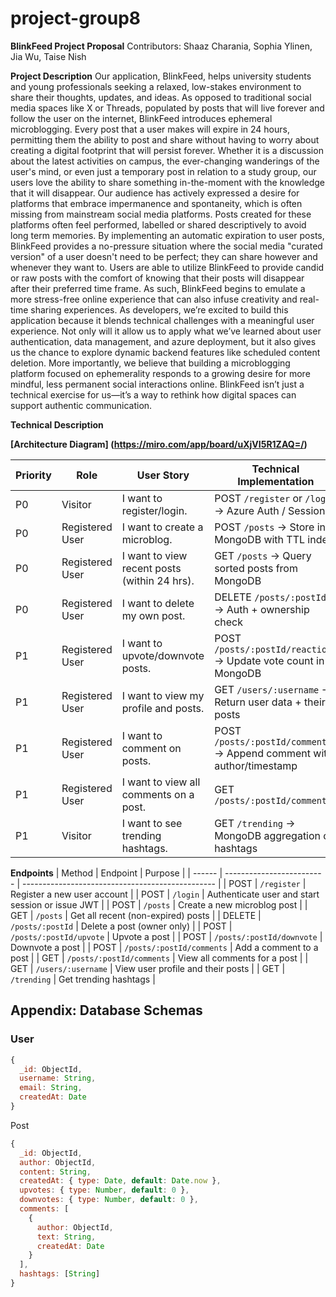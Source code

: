 # project-group8
**BlinkFeed Project Proposal**
Contributors: Shaaz Charania, Sophia Ylinen, Jia Wu, Taise Nish

**Project Description**
Our application, BlinkFeed, helps university students and young professionals seeking a relaxed, low-stakes environment to share their thoughts, updates, and ideas. As opposed to traditional social media spaces like X or Threads, populated by posts that will live forever and follow the user on the internet, BlinkFeed introduces ephemeral microblogging. Every post that a user makes will expire in 24 hours, permitting them the ability to post and share without having to worry about creating a digital footprint that will persist forever. Whether it is a discussion about the latest activities on campus, the ever-changing wanderings of the user's mind, or even just a temporary post in relation to a study group, our users love the ability to share something in-the-moment with the knowledge that it will disappear. 
Our audience has actively expressed a desire for platforms that embrace impermanence and spontaneity, which is often missing from mainstream social media platforms. Posts created for these platforms often feel performed, labelled or shared descriptively to avoid long term memories. By implementing an automatic expiration to user posts, BlinkFeed provides a no-pressure situation where the social media "curated version" of a user doesn't need to be perfect; they can share however and whenever they want to. Users are able to utilize BlinkFeed to provide candid or raw posts with the comfort of knowing that their posts will disappear after their preferred time frame. As such, BlinkFeed begins to emulate a more stress-free online experience that can also infuse creativity and real-time sharing experiences.
As developers, we’re excited to build this application because it blends technical challenges with a meaningful user experience. Not only will it allow us to apply what we’ve learned about user authentication, data management, and azure deployment, but it also gives us the chance to explore dynamic backend features like scheduled content deletion. More importantly, we believe that building a microblogging platform focused on ephemerality responds to a growing desire for more mindful, less permanent social interactions online. BlinkFeed isn’t just a technical exercise for us—it’s a way to rethink how digital spaces can support authentic communication.


**Technical Description**

**[Architecture Diagram] (https://miro.com/app/board/uXjVI5R1ZAQ=/)**



| Priority | Role            | User Story                                   | Technical Implementation                                              |
| -------- | --------------- | -------------------------------------------- | --------------------------------------------------------------------- |
| P0       | Visitor         | I want to register/login.                    | POST `/register` or `/login` → Azure Auth / Sessions                  |
| P0       | Registered User | I want to create a microblog.                | POST `/posts` → Store in MongoDB with TTL index                       |
| P0       | Registered User | I want to view recent posts (within 24 hrs). | GET `/posts` → Query sorted posts from MongoDB                        |
| P0       | Registered User | I want to delete my own post.                | DELETE `/posts/:postId` → Auth + ownership check                      |
| P1       | Registered User | I want to upvote/downvote posts.             | POST `/posts/:postId/reactions` → Update vote count in MongoDB        |
| P1       | Registered User | I want to view my profile and posts.         | GET `/users/:username` → Return user data + their posts               |
| P1       | Registered User | I want to comment on posts.                  | POST `/posts/:postId/comments` → Append comment with author/timestamp |
| P1       | Registered User | I want to view all comments on a post.       | GET `/posts/:postId/comments`                                         |
| P1       | Visitor         | I want to see trending hashtags.             | GET `/trending` → MongoDB aggregation of hashtags                     |


**Endpoints**
| Method | Endpoint                  | Purpose                                          |
| ------ | ------------------------- | ------------------------------------------------ |
| POST   | `/register`               | Register a new user account                      |
| POST   | `/login`                  | Authenticate user and start session or issue JWT |
| POST   | `/posts`                  | Create a new microblog post                      |
| GET    | `/posts`                  | Get all recent (non-expired) posts               |
| DELETE | `/posts/:postId`          | Delete a post (owner only)                       |
| POST   | `/posts/:postId/upvote`   | Upvote a post                                    |
| POST   | `/posts/:postId/downvote` | Downvote a post                                  |
| POST   | `/posts/:postId/comments` | Add a comment to a post                          |
| GET    | `/posts/:postId/comments` | View all comments for a post                     |
| GET    | `/users/:username`        | View user profile and their posts                |
| GET    | `/trending`               | Get trending hashtags                            |


## Appendix: Database Schemas

### User
```js
{
  _id: ObjectId,
  username: String,
  email: String,
  createdAt: Date
}

```
Post
```js
{
  _id: ObjectId,
  author: ObjectId,
  content: String,
  createdAt: { type: Date, default: Date.now },
  upvotes: { type: Number, default: 0 },
  downvotes: { type: Number, default: 0 },
  comments: [
    {
      author: ObjectId,
      text: String,
      createdAt: Date
    }
  ],
  hashtags: [String]
}
